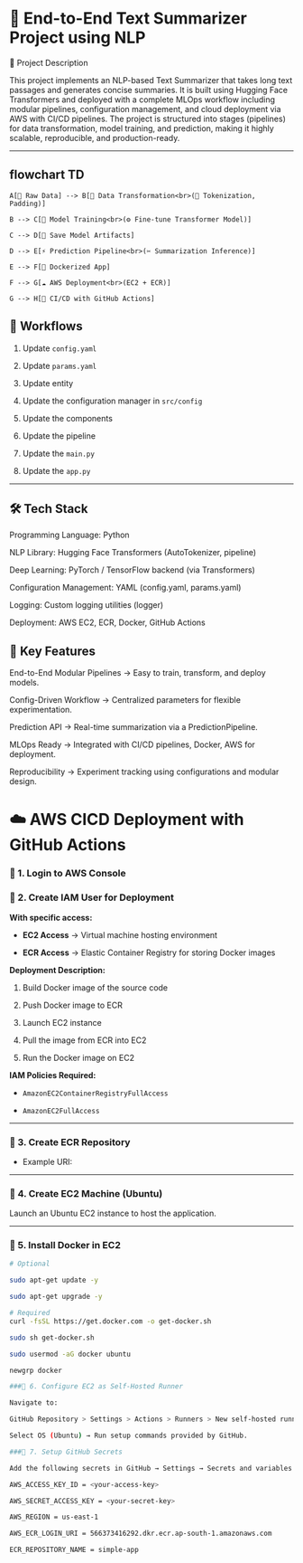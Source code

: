 # 📘 End-to-End Text Summarizer Project using NLP  

📌 Project Description

This project implements an NLP-based Text Summarizer that takes long text passages and generates concise summaries. It is built using Hugging Face Transformers and deployed with a complete MLOps workflow including modular pipelines, configuration management, and cloud deployment via AWS with CI/CD pipelines.
The project is structured into stages (pipelines) for data transformation, model training, and prediction, making it highly scalable, reproducible, and production-ready.

---

## flowchart TD

    A[📂 Raw Data] --> B[🔄 Data Transformation<br>(📝 Tokenization, Padding)]
    
    B --> C[🧠 Model Training<br>(⚙️ Fine-tune Transformer Model)]
    
    C --> D[💾 Save Model Artifacts]
    
    D --> E[⚡ Prediction Pipeline<br>(✂️ Summarization Inference)]
    
    E --> F[🐳 Dockerized App]
    
    F --> G[☁️ AWS Deployment<br>(EC2 + ECR)]
    
    G --> H[🤖 CI/CD with GitHub Actions]

## 🔄 Workflows  

1. Update `config.yaml`
     
2. Update `params.yaml`
   
3. Update entity
   
4. Update the configuration manager in `src/config`
    
5. Update the components
    
6. Update the pipeline
      
7. Update the `main.py`
     
8. Update the `app.py`  

---
## 🛠 Tech Stack

Programming Language: Python

NLP Library: Hugging Face Transformers (AutoTokenizer, pipeline)

Deep Learning: PyTorch / TensorFlow backend (via Transformers)

Configuration Management: YAML (config.yaml, params.yaml)

Logging: Custom logging utilities (logger)

Deployment: AWS EC2, ECR, Docker, GitHub Actions

## 🚀 Key Features

End-to-End Modular Pipelines → Easy to train, transform, and deploy models.

Config-Driven Workflow → Centralized parameters for flexible experimentation.

Prediction API → Real-time summarization via a PredictionPipeline.

MLOps Ready → Integrated with CI/CD pipelines, Docker, AWS for deployment.

Reproducibility → Experiment tracking using configurations and modular design.

# ☁️ AWS CICD Deployment with GitHub Actions  

### 🔹 1. Login to AWS Console  

### 🔹 2. Create IAM User for Deployment  

**With specific access:**  
- **EC2 Access** → Virtual machine hosting environment
  
- **ECR Access** → Elastic Container Registry for storing Docker images  

**Deployment Description:**  
1. Build Docker image of the source code
    
2. Push Docker image to ECR
   
3. Launch EC2 instance
   
4. Pull the image from ECR into EC2
   
5. Run the Docker image on EC2  

**IAM Policies Required:**  
- `AmazonEC2ContainerRegistryFullAccess`
  
- `AmazonEC2FullAccess`  

---

### 🔹 3. Create ECR Repository  

- Example URI:


---

### 🔹 4. Create EC2 Machine (Ubuntu)  

Launch an Ubuntu EC2 instance to host the application.  

---

### 🔹 5. Install Docker in EC2  

```bash
# Optional

sudo apt-get update -y

sudo apt-get upgrade -y

# Required
curl -fsSL https://get.docker.com -o get-docker.sh

sudo sh get-docker.sh

sudo usermod -aG docker ubuntu

newgrp docker

###🔹 6. Configure EC2 as Self-Hosted Runner

Navigate to:

GitHub Repository > Settings > Actions > Runners > New self-hosted runner

Select OS (Ubuntu) → Run setup commands provided by GitHub.

###🔹 7. Setup GitHub Secrets

Add the following secrets in GitHub → Settings → Secrets and variables → Actions:

AWS_ACCESS_KEY_ID = <your-access-key>

AWS_SECRET_ACCESS_KEY = <your-secret-key>

AWS_REGION = us-east-1

AWS_ECR_LOGIN_URI = 566373416292.dkr.ecr.ap-south-1.amazonaws.com

ECR_REPOSITORY_NAME = simple-app  

